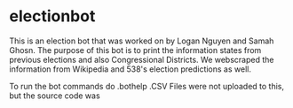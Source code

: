 # electionbot

This is an election bot that was worked on by Logan Nguyen and Samah Ghosn. The purpose of this bot is to print the information states from previous elections and also Congressional Districts. We webscraped the information from Wikipedia and 538's election predictions as well.

To run the bot commands do .bothelp
.CSV Files were not uploaded to this, but the source code was
